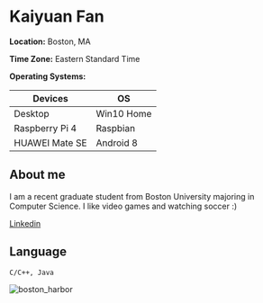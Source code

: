 # Kaiyuan Fan

**Location:** Boston, MA

**Time Zone:** Eastern Standard Time

**Operating Systems:**

Devices | OS
------- | -------
Desktop | Win10 Home
Raspberry Pi 4 | Raspbian
HUAWEI Mate SE | Android 8

## About me

I am a recent graduate student from Boston University majoring in Computer Science. I like video games and watching soccer :)

[Linkedin](https://www.linkedin.com/in/kaiyuan-fan/)

## Language

`C/C++, Java`

![boston_harbor](https://i.imgur.com/S4a8IHz.jpg)
